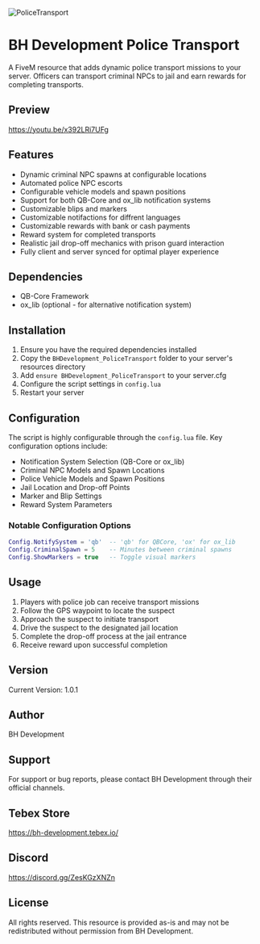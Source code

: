 
![PoliceTransport](https://github.com/user-attachments/assets/c178ba8c-f513-416f-bc46-962cf2282db4)

# BH Development Police Transport    

A FiveM resource that adds dynamic police transport missions to your server. Officers can transport criminal NPCs to jail and earn rewards for completing transports.  

## Preview

https://youtu.be/x392LRi7UFg

## Features

- Dynamic criminal NPC spawns at configurable locations
- Automated police NPC escorts
- Configurable vehicle models and spawn positions
- Support for both QB-Core and ox_lib notification systems
- Customizable blips and markers
- Customizable notifactions for diffrent languages
- Customizable rewards with bank or cash payments
- Reward system for completed transports
- Realistic jail drop-off mechanics with prison guard interaction
- Fully client and server synced for optimal player experience

## Dependencies

- QB-Core Framework
- ox_lib (optional - for alternative notification system)

## Installation

1. Ensure you have the required dependencies installed
2. Copy the `BHDevelopment_PoliceTransport` folder to your server's resources directory
3. Add `ensure BHDevelopment_PoliceTransport` to your server.cfg
4. Configure the script settings in `config.lua`
5. Restart your server

## Configuration

The script is highly configurable through the `config.lua` file. Key configuration options include:

- Notification System Selection (QB-Core or ox_lib)
- Criminal NPC Models and Spawn Locations
- Police Vehicle Models and Spawn Positions
- Jail Location and Drop-off Points
- Marker and Blip Settings
- Reward System Parameters

### Notable Configuration Options

```lua
Config.NotifySystem = 'qb'  -- 'qb' for QBCore, 'ox' for ox_lib
Config.CriminalSpawn = 5    -- Minutes between criminal spawns
Config.ShowMarkers = true   -- Toggle visual markers
```

## Usage

1. Players with police job can receive transport missions
2. Follow the GPS waypoint to locate the suspect
3. Approach the suspect to initiate transport
4. Drive the suspect to the designated jail location
5. Complete the drop-off process at the jail entrance
6. Receive reward upon successful completion

## Version

Current Version: 1.0.1

## Author

BH Development

## Support

For support or bug reports, please contact BH Development through their official channels.

## Tebex Store

https://bh-development.tebex.io/

## Discord

https://discord.gg/ZesKGzXNZn

## License

All rights reserved. This resource is provided as-is and may not be redistributed without permission from BH Development.
